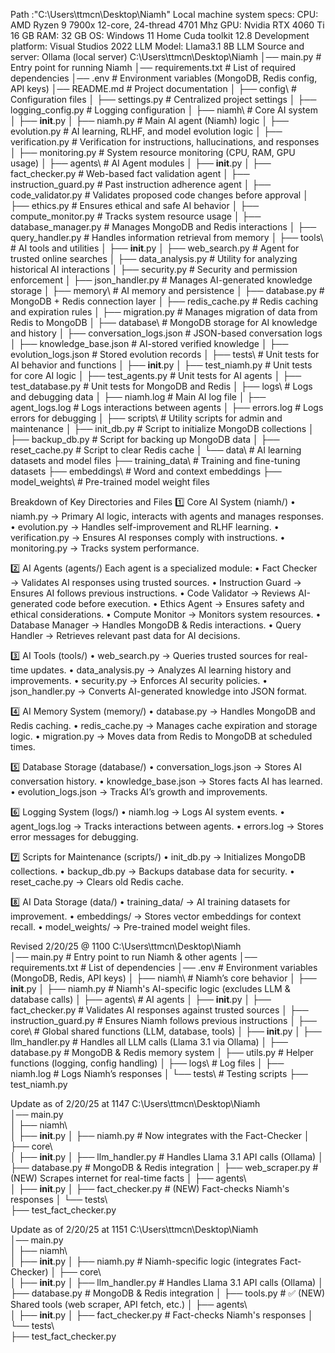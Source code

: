 Path :"C:\Users\ttmcn\Desktop\Niamh"
Local machine system specs:
CPU: AMD Ryzen 9 7900x 12-core, 24-thread 4701 Mhz
GPU: Nvidia RTX 4060 Ti 16 GB
RAM: 32 GB
OS: Windows 11 Home
Cuda toolkit 12.8
Development platform: Visual Studios 2022
LLM Model: Llama3.1 8B 
LLM Source and server: Ollama (local server)
C:\Users\ttmcn\Desktop\Niamh
│── main.py               # Entry point for running Niamh
│── requirements.txt      # List of required dependencies
│── .env                  # Environment variables (MongoDB, Redis config, API keys)
│── README.md             # Project documentation
│
├── config\               # Configuration files
│   ├── settings.py       # Centralized project settings
│   ├── logging_config.py # Logging configuration
│
├── niamh\                # Core AI system
│   ├── __init__.py
│   ├── niamh.py          # Main AI agent (Niamh) logic
│   ├── evolution.py      # AI learning, RLHF, and model evolution logic
│   ├── verification.py   # Verification for instructions, hallucinations, and responses
│   ├── monitoring.py     # System resource monitoring (CPU, RAM, GPU usage)
│
├── agents\               # AI Agent modules
│   ├── __init__.py
│   ├── fact_checker.py       # Web-based fact validation agent
│   ├── instruction_guard.py  # Past instruction adherence agent
│   ├── code_validator.py     # Validates proposed code changes before approval
│   ├── ethics.py             # Ensures ethical and safe AI behavior
│   ├── compute_monitor.py    # Tracks system resource usage
│   ├── database_manager.py   # Manages MongoDB and Redis interactions
│   ├── query_handler.py      # Handles information retrieval from memory
│
├── tools\               # AI tools and utilities
│   ├── __init__.py
│   ├── web_search.py     # Agent for trusted online searches
│   ├── data_analysis.py  # Utility for analyzing historical AI interactions
│   ├── security.py       # Security and permission enforcement
│   ├── json_handler.py   # Manages AI-generated knowledge storage
│
├── memory\              # AI memory and persistence
│   ├── database.py       # MongoDB + Redis connection layer
│   ├── redis_cache.py    # Redis caching and expiration rules
│   ├── migration.py      # Manages migration of data from Redis to MongoDB
│
├── database\            # MongoDB storage for AI knowledge and history
│   ├── conversation_logs.json  # JSON-based conversation logs
│   ├── knowledge_base.json     # AI-stored verified knowledge
│   ├── evolution_logs.json     # Stored evolution records
│
├── tests\               # Unit tests for AI behavior and functions
│   ├── __init__.py
│   ├── test_niamh.py      # Unit tests for core AI logic
│   ├── test_agents.py     # Unit tests for AI agents
│   ├── test_database.py   # Unit tests for MongoDB and Redis
│
├── logs\                # Logs and debugging data
│   ├── niamh.log         # Main AI log file
│   ├── agent_logs.log    # Logs interactions between agents
│   ├── errors.log        # Logs errors for debugging
│
├── scripts\             # Utility scripts for admin and maintenance
│   ├── init_db.py       # Script to initialize MongoDB collections
│   ├── backup_db.py     # Script for backing up MongoDB data
│   ├── reset_cache.py   # Script to clear Redis cache
│
└── data\                # AI learning datasets and model files
    ├── training_data\   # Training and fine-tuning datasets
    ├── embeddings\      # Word and context embeddings
    ├── model_weights\   # Pre-trained model weight files

Breakdown of Key Directories and Files
1️⃣ Core AI System (niamh/)
    • niamh.py → Primary AI logic, interacts with agents and manages responses.
    • evolution.py → Handles self-improvement and RLHF learning.
    • verification.py → Ensures AI responses comply with instructions.
    • monitoring.py → Tracks system performance.

2️⃣ AI Agents (agents/)
Each agent is a specialized module:
    • Fact Checker → Validates AI responses using trusted sources.
    • Instruction Guard → Ensures AI follows previous instructions.
    • Code Validator → Reviews AI-generated code before execution.
    • Ethics Agent → Ensures safety and ethical considerations.
    • Compute Monitor → Monitors system resources.
    • Database Manager → Handles MongoDB & Redis interactions.
    • Query Handler → Retrieves relevant past data for AI decisions.

3️⃣ AI Tools (tools/)
    • web_search.py → Queries trusted sources for real-time updates.
    • data_analysis.py → Analyzes AI learning history and improvements.
    • security.py → Enforces AI security policies.
    • json_handler.py → Converts AI-generated knowledge into JSON format.

4️⃣ AI Memory System (memory/)
    • database.py → Handles MongoDB and Redis caching.
    • redis_cache.py → Manages cache expiration and storage logic.
    • migration.py → Moves data from Redis to MongoDB at scheduled times.

5️⃣ Database Storage (database/)
    • conversation_logs.json → Stores AI conversation history.
    • knowledge_base.json → Stores facts AI has learned.
    • evolution_logs.json → Tracks AI’s growth and improvements.

6️⃣ Logging System (logs/)
    • niamh.log → Logs AI system events.
    • agent_logs.log → Tracks interactions between agents.
    • errors.log → Stores error messages for debugging.

7️⃣ Scripts for Maintenance (scripts/)
    • init_db.py → Initializes MongoDB collections.
    • backup_db.py → Backups database data for security.
    • reset_cache.py → Clears old Redis cache.

8️⃣ AI Data Storage (data/)
    • training_data/ → AI training datasets for improvement.
    • embeddings/ → Stores vector embeddings for context recall.
    • model_weights/ → Pre-trained model weight files.


Revised 2/20/25 @ 1100
C:\Users\ttmcn\Desktop\Niamh\
│── main.py                # Entry point to run Niamh & other agents
│── requirements.txt       # List of dependencies
│── .env                   # Environment variables (MongoDB, Redis, API keys)
│
├── niamh\                 # Niamh’s core behavior
│   ├── __init__.py
│   ├── niamh.py           # Niamh's AI-specific logic (excludes LLM & database calls)
│
├── agents\                # AI agents
│   ├── __init__.py
│   ├── fact_checker.py    # Validates AI responses against trusted sources
│   ├── instruction_guard.py  # Ensures Niamh follows previous instructions
│
├── core\                  # Global shared functions (LLM, database, tools)
│   ├── __init__.py
│   ├── llm_handler.py     # Handles all LLM calls (Llama 3.1 via Ollama)
│   ├── database.py        # MongoDB & Redis memory system
│   ├── utils.py           # Helper functions (logging, config handling)
│
├── logs\                  # Log files
│   ├── niamh.log          # Logs Niamh’s responses
│
└── tests\                 # Testing scripts
    ├── test_niamh.py

Update as of 2/20/25 at 1147
C:\Users\ttmcn\Desktop\Niamh\
│── main.py                
│
├── niamh\                 
│   ├── __init__.py
│   ├── niamh.py            # Now integrates with the Fact-Checker
│
├── core\                  
│   ├── __init__.py
│   ├── llm_handler.py      # Handles Llama 3.1 API calls (Ollama)
│   ├── database.py         # MongoDB & Redis integration
│   ├── web_scraper.py      # (NEW) Scrapes internet for real-time facts
│
├── agents\                
│   ├── __init__.py
│   ├── fact_checker.py     # (NEW) Fact-checks Niamh's responses
│
└── tests\                 
    ├── test_fact_checker.py

Update as of 2/20/25 at 1151
C:\Users\ttmcn\Desktop\Niamh\
│── main.py                
│
├── niamh\                 
│   ├── __init__.py
│   ├── niamh.py            # Niamh-specific logic (integrates Fact-Checker)
│
├── core\                  
│   ├── __init__.py
│   ├── llm_handler.py      # Handles Llama 3.1 API calls (Ollama)
│   ├── database.py         # MongoDB & Redis integration
│   ├── tools.py            # ✅ (NEW) Shared tools (web scraper, API fetch, etc.)
│
├── agents\                
│   ├── __init__.py
│   ├── fact_checker.py     # Fact-checks Niamh's responses
│
└── tests\                 
    ├── test_fact_checker.py


